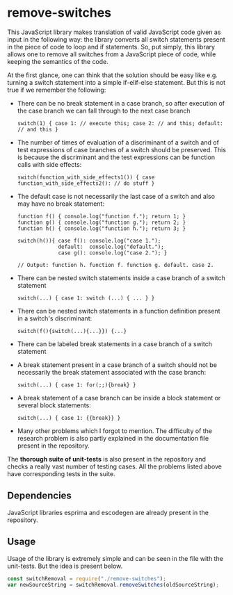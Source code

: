 # remove-switches

This JavaScript library makes translation of valid JavaScript code given as input in the following way: the library converts all switch statements present in the piece of code to loop and if statements. So, put simply, this library allows one to remove all switches from a JavaScript piece of code, while keeping the semantics of the code.

At the first glance, one can think that the solution should be easy like e.g. turning a switch statement into a simple if-elif-else statement. But this is not true if we remember the following:

- There can be no break statement in a case branch, so after execution of the case branch we can fall through to the next case branch

  `switch(1) { case 1: // execute this; case 2: // and this; default: // and this }`

- The number of times of evaluation of a discriminant of a switch and of test expressions of case branches of a switch should be preserved. This is because the discriminant and the test expressions can be function calls with side effects:

  `switch(function_with_side_effects1()) { case function_with_side_effects2(): // do stuff }`

- The default case is not necessarily the last case of a switch and also may have no break statement:

  ```
  function f() { console.log("function f."); return 1; }
  function g() { console.log("function g."); return 2; }
  function h() { console.log("function h."); return 3; }

  switch(h()){ case f(): console.log("case 1."); 
               default:  console.log("default."); 
               case g(): console.log("case 2."); }

  // Output: function h. function f. function g. default. case 2.
  ```

- There can be nested switch statements inside a case branch of a switch statement

  `switch(...) { case 1: switch (...) { ... } }`

- There can be nested switch statements in a function definition present in a switch's discriminant:

  `switch(f(){switch(...){...}}) {...}`
  
- There can be labeled break statements in a case branch of a switch statement

- A break statement present in a case branch of a switch should not be necessarily the break statement associated with the case branch:

  `switch(...) { case 1: for(;;){break} }`
  
- A break statement of a case branch can be inside a block statement or several block statements:
 
  `switch(...) { case 1: {{break}} }`
 
- Many other problems which I forgot to mention. The difficulty of the research problem is also partly explained in the documentation file present in the repository.

The **thorough suite of unit-tests** is also present in the repository and checks a really vast number of testing cases. All the problems listed above have corresponding tests in the suite.

## Dependencies

JavaScript libraries esprima and escodegen are already present in the repository.

## Usage

Usage of the library is extremely simple and can be seen in the file with the unit-tests. But the idea is present below.

```js
const switchRemoval = require("./remove-switches");
var newSourceString = switchRemoval.removeSwitches(oldSourceString);
```
